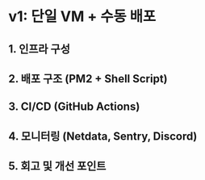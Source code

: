 # v1: 단일 VM + 수동 배포
## 1. 인프라 구성
## 2. 배포 구조 (PM2 + Shell Script)
## 3. CI/CD (GitHub Actions)
## 4. 모니터링 (Netdata, Sentry, Discord)
## 5. 회고 및 개선 포인트
